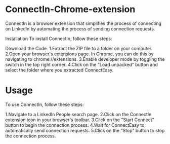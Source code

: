 # ConnectIn-Chrome-extension

ConnectIn is a browser extension that simplifies the process of connecting on LinkedIn by automating the process of sending connection requests.

Installation
To install ConnectIn, follow these steps:

Download the Code.
1.Extract the ZIP file to a folder on your computer.
2.Open your browser's extensions page. In Chrome, you can do this by navigating to chrome://extensions.
3.Enable developer mode by toggling the switch in the top right corner.
4.Click on the "Load unpacked" button and select the folder where you extracted ConnectEasy.

# Usage

To use ConnectIn, follow these steps:

1.Navigate to a LinkedIn People search page.
2.Click on the ConnectIn extension icon in your browser's toolbar.
3.Click on the "Start Connect" button to begin the connection process.
4.Wait for ConnectEasy to automatically send connection requests.
5.Click on the "Stop" button to stop the connection process.
